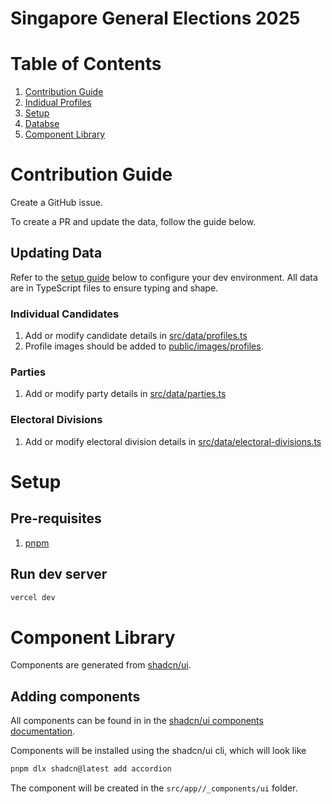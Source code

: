 # Singapore General Elections 2025

# Table of Contents

1. [Contribution Guide](#contribution-guide)
1. [Indidual Profiles](#individual-profiles)
1. [Setup](#setup)
1. [Databse](#database)
1. [Component Library](#component-library)

# Contribution Guide

Create a GitHub issue.

To create a PR and update the data, follow the guide below.

## Updating Data

Refer to the [setup guide](#setup) below to configure your dev environment.
All data are in TypeScript files to ensure typing and shape.

### Individual Candidates

1. Add or modify candidate details in [src/data/profiles.ts](src/data/profiles.ts)
1. Profile images should be added to [public/images/profiles](public/images/profiles/).

### Parties

1. Add or modify party details in [src/data/parties.ts](src/data/parties.ts)

### Electoral Divisions

1. Add or modify electoral division details in [src/data/electoral-divisions.ts](src/data/electoral-division.ts)

# Setup

## Pre-requisites

1. [pnpm](https://pnpm.io/)

## Run dev server

```sh
vercel dev
```

# Component Library

Components are generated from [shadcn/ui](https://ui.shadcn.com/).

## Adding components

All components can be found in in the [shadcn/ui components documentation](https://ui.shadcn.com/docs/components/accordion).

Components will be installed using the shadcn/ui cli, which will look like

```sh
pnpm dlx shadcn@latest add accordion
```

The component will be created in the `src/app//_components/ui` folder.
